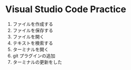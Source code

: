 # Visual Studio Code Practice

1. ファイルを作成する
2. ファイルを保存する
3. ファイルを開く
4. テキストを検索する
5. ターミナルを開く
6. git プラグインの追加
7. ターミナルの更新をした
